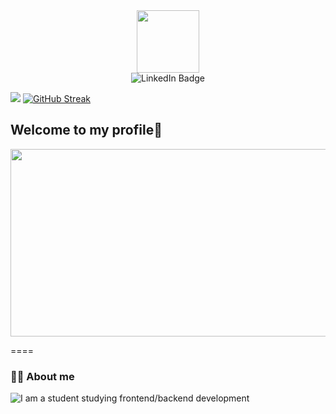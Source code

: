 
<div id="header" align="center">
  <img src="https://media4.giphy.com/media/v1.Y2lkPTc5MGI3NjExODFyMnBpZXNzMmo3d2tubXF5dmd0ZHh4Mmt5MGN5Nmt6aTRteTNhOCZlcD12MV9pbnRlcm5hbF9naWZfYnlfaWQmY3Q9Zw/2IudUHdI075HL02Pkk/giphy.gif" width="100"/>
</div>
<div id="badges" align="center">
  <img src="https://img.shields.io/badge/https%3A%2F%2Fwww.linkedin.com%2Fin%2Fkonstantsin-romanov-10b163355%2F?style=for-the-badge&label=Linkedin&labelColor=%23B0E0E6&color=%2300BFFF" alt="LinkedIn Badge"/>
</div>


![](https://komarev.com/ghpvc/?username=Rokastet&color=blue)
[![GitHub Streak](https://streak-stats.demolab.com?user=Rokastet&theme=telegram&hide_border=true&border_radius=5&short_numbers=true&hide_longest_streak=true)](https://git.io/streak-stats)

## Welcome to my profile👋
<div align="center">
  <img src="https://media4.giphy.com/media/v1.Y2lkPTc5MGI3NjExbTN6ZXk0NThmN2IxdjJzcHF3NWtkcXM2Z2llMW8xczJldWR4bHU2dSZlcD12MV9pbnRlcm5hbF9naWZfYnlfaWQmY3Q9Zw/L8K62iTDkzGX6/giphy.gif" width="600" height="300"/>
</div>

====
### 👨‍💻 About me
![I am a student studying frontend/backend development](https://media4.giphy.com/media/v1.Y2lkPTc5MGI3NjExeWg4bWZ3eHdwenVrd2hwbGo5dzhjODNzZm5xaHhvdm81ZWJ0YXA3NCZlcD12MV9pbnRlcm5hbF9naWZfYnlfaWQmY3Q9Zw/3oKIPnAiaMCws8nOsE/giphy.gif)


<!--
**Rokastet/Rokastet** is a ✨ _special_ ✨ repository because its `README.md` (this file) appears on your GitHub profile.

Here are some ideas to get you started:

- 🔭 I’m currently working on ...
- 🌱 I’m currently learning ...
- 👯 I’m looking to collaborate on ...
- 🤔 I’m looking for help with ...
- 💬 Ask me about ...
- 📫 How to reach me: ...
- 😄 Pronouns: ...
- ⚡ Fun fact: ...
-->
